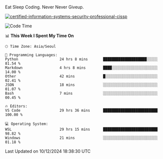 Eat Sleep Coding.
Never Never Giveup.

[![certified-information-systems-security-professional-cissp](https://user-images.githubusercontent.com/44606727/157613689-acd84ec6-5f8f-4e79-89d9-a8d51f033634.png)](https://www.credly.com/badges/f394a010-85a0-450b-9136-8043af01d71c/public_url)

<!--START_SECTION:waka-->
![Code Time](http://img.shields.io/badge/Code%20Time-3%2C635%20hrs%2037%20mins-blue)

📊 **This Week I Spent My Time On** 

```text
🕑︎ Time Zone: Asia/Seoul

💬 Programming Languages: 
Python                   24 hrs 8 mins       ████████████████████░░░░░   81.54 % 
Markdown                 4 hrs 8 mins        ████░░░░░░░░░░░░░░░░░░░░░   14.00 % 
Other                    42 mins             █░░░░░░░░░░░░░░░░░░░░░░░░   02.41 % 
JSON                     18 mins             ░░░░░░░░░░░░░░░░░░░░░░░░░   01.07 % 
Bash                     7 mins              ░░░░░░░░░░░░░░░░░░░░░░░░░   00.45 % 

🔥 Editors: 
VS Code                  29 hrs 36 mins      █████████████████████████   100.00 % 

💻 Operating System: 
WSL                      29 hrs 15 mins      █████████████████████████   98.82 % 
Windows                  21 mins             ░░░░░░░░░░░░░░░░░░░░░░░░░   01.18 % 
```


 Last Updated on 10/12/2024 18:38:30 UTC
<!--END_SECTION:waka-->

